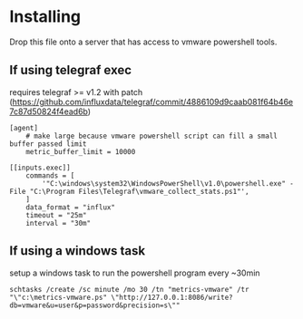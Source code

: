 Installing
=============

Drop this file onto a server that has access to vmware powershell tools.


If using telegraf exec
----------------------
requires telegraf >= v1.2 with patch (https://github.com/influxdata/telegraf/commit/4886109d9caab081f64b46e7c87d50824f4ead6b)
``` 
[agent]
    # make large because vmware powershell script can fill a small buffer passed limit
    metric_buffer_limit = 10000

[[inputs.exec]]
    commands = [
        '"C:\windows\system32\WindowsPowerShell\v1.0\powershell.exe" -File "C:\Program Files\Telegraf\vmware_collect_stats.ps1"',
    ]
    data_format = "influx"
    timeout = "25m"
    interval = "30m"
```


If using a windows task
-----------------------

setup a windows task to run the powershell program every ~30min

```
schtasks /create /sc minute /mo 30 /tn "metrics-vmware" /tr "\"c:\metrics-vmware.ps" \"http://127.0.0.1:8086/write?db=vmware&u=user&p=password&precision=s\""
```
